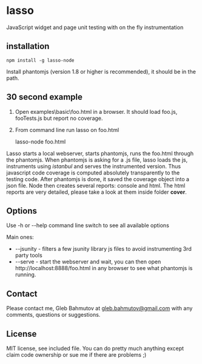 lasso
=====

JavaScript widget and page unit testing with on the fly instrumentation

installation
------------

	npm install -g lasso-node

Install phantomjs (version 1.8 or higher is recommended), it should be in the path.

30 second example
-----------------

1. Open examples\basic\foo.html in a browser. It should load foo.js, fooTests.js but report no coverage.
2. From command line run lasso on foo.html

	lasso-node foo.html

Lasso starts a local webserver, starts phantomjs, runs the foo.html through the phantomjs.
When phantomjs is asking for a .js file, lasso loads the js, instruments using *istanbul* and serves the instrumented version. Thus javascript code coverage is computed absolutely transparently to the testing code. After phantomjs is done, it saved the coverage object into a json file. Node then creates several reports: console and html. The html reports are very detailed, please take a look at them inside folder **cover**.


Options
-------

Use -h or --help command line switch to see all available options

Main ones:

+ --jsunity - filters a few jsunity library js files to avoid instrumenting 3rd party tools
+ --serve - start the webserver and wait, you can then open http://localhost:8888/foo.html in any browser to see what phantomjs is running.

Contact
-------
Please contact me, Gleb Bahmutov at gleb.bahmutov@gmail.com with any comments, questions or suggestions.

License
-------

MIT license, see included file. You can do pretty much anything except claim code ownership or sue me if there are problems ;)
